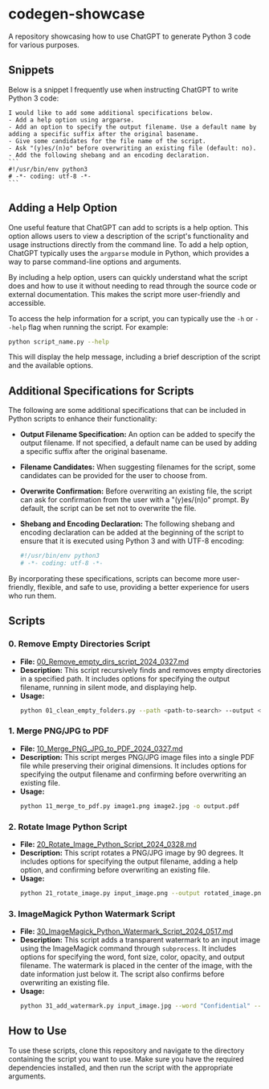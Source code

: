 # codegen-showcase

A repository showcasing how to use ChatGPT to generate Python 3 code for various purposes.

## Snippets

Below is a snippet I frequently use when instructing ChatGPT to write Python 3 code:

~~~
I would like to add some additional specifications below.
- Add a help option using argparse.
- Add an option to specify the output filename. Use a default name by adding a specific suffix after the original basename.
- Give some candidates for the file name of the script.
- Ask "(y)es/(n)o" before overwriting an existing file (default: no). 
- Add the following shebang and an encoding declaration.
```
#!/usr/bin/env python3
# -*- coding: utf-8 -*-
```
~~~

## Adding a Help Option

One useful feature that ChatGPT can add to scripts is a help option. This option allows users to view a description of the script's functionality and usage instructions directly from the command line. To add a help option, ChatGPT typically uses the `argparse` module in Python, which provides a way to parse command-line options and arguments.

By including a help option, users can quickly understand what the script does and how to use it without needing to read through the source code or external documentation. This makes the script more user-friendly and accessible.

To access the help information for a script, you can typically use the `-h` or `--help` flag when running the script. For example:

```bash
python script_name.py --help
```

This will display the help message, including a brief description of the script and the available options.

## Additional Specifications for Scripts

The following are some additional specifications that can be included in Python scripts to enhance their functionality:

- **Output Filename Specification:** An option can be added to specify the output filename. If not specified, a default name can be used by adding a specific suffix after the original basename.

- **Filename Candidates:** When suggesting filenames for the script, some candidates can be provided for the user to choose from.

- **Overwrite Confirmation:** Before overwriting an existing file, the script can ask for confirmation from the user with a "(y)es/(n)o" prompt. By default, the script can be set not to overwrite the file.

- **Shebang and Encoding Declaration:** The following shebang and encoding declaration can be added at the beginning of the script to ensure that it is executed using Python 3 and with UTF-8 encoding:

  ```python
  #!/usr/bin/env python3
  # -*- coding: utf-8 -*-
  ```

By incorporating these specifications, scripts can become more user-friendly, flexible, and safe to use, providing a better experience for users who run them.

## Scripts

### 0. Remove Empty Directories Script

- **File:** [00_Remove_empty_dirs_script_2024_0327.md](00_Remove_empty_dirs_script_2024_0327.md)
- **Description:** This script recursively finds and removes empty directories in a specified path. It includes options for specifying the output filename, running in silent mode, and displaying help.
- **Usage:**
  ```bash
  python 01_clean_empty_folders.py --path <path-to-search> --output <output-file> --silent
  ```

### 1. Merge PNG/JPG to PDF

- **File:** [10_Merge_PNG_JPG_to_PDF_2024_0327.md](10_Merge_PNG_JPG_to_PDF_2024_0327.md)
- **Description:** This script merges PNG/JPG image files into a single PDF file while preserving their original dimensions. It includes options for specifying the output filename and confirming before overwriting an existing file.
- **Usage:**
  ```bash
  python 11_merge_to_pdf.py image1.png image2.jpg -o output.pdf
  ```

### 2. Rotate Image Python Script

- **File:** [20_Rotate_Image_Python_Script_2024_0328.md](20_Rotate_Image_Python_Script_2024_0328.md)
- **Description:** This script rotates a PNG/JPG image by 90 degrees. It includes options for specifying the output filename, adding a help option, and confirming before overwriting an existing file.
- **Usage:**
  ```bash
  python 21_rotate_image.py input_image.png --output rotated_image.png
  ```

### 3. ImageMagick Python Watermark Script

- **File:** [30_ImageMagick_Python_Watermark_Script_2024_0517.md](30_ImageMagick_Python_Watermark_Script_2024_0517.md)
- **Description:** This script adds a transparent watermark to an input image using the ImageMagick command through `subprocess`. It includes options for specifying the word, font size, color, opacity, and output filename. The watermark is placed in the center of the image, with the date information just below it. The script also confirms before overwriting an existing file.
- **Usage:**
  ```bash
  python 31_add_watermark.py input_image.jpg --word "Confidential" --size 120 --color "rgba(0, 0, 0, 0.5)" --output output_image.jpg
  ```

## How to Use

To use these scripts, clone this repository and navigate to the directory containing the script you want to use. Make sure you have the required dependencies installed, and then run the script with the appropriate arguments.
